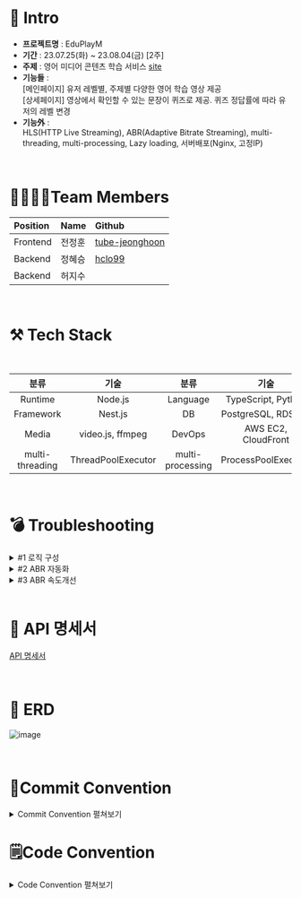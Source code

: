 <br>

# 📝 Intro

* **프로젝트명** : EduPlayM
* **기간** : 23.07.25(화) ~ 23.08.04(금) [2주]
* **주제** : 영어 미디어 콘텐츠 학습 서비스 [site](https://edu-otrpw96ns-eduplay.vercel.app/contents/level/1)
* **기능들** :<br> 
[메인페이지] 유저 레벨별, 주제별 다양한 영어 학습 영상 제공 <br>
[상세페이지] 영상에서 확인할 수 있는 문장이 퀴즈로 제공. 퀴즈 정답률에 따라 유저의 레벨 변경<br>
* **기능外** :<br> 
 HLS(HTTP Live Streaming), ABR(Adaptive Bitrate Streaming), multi-threading, multi-processing, Lazy loading, 서버배포(Nginx, 고정IP)
<br>

# 👨‍👩‍👧‍👦Team Members

| Position      | Name          | Github                                            |
|:--------------|:--------------|:--------------------------------------------------|
| Frontend       | 전정훈        | [tube-jeonghoon](https://github.com/tube-jeonghoon)         |
| Backend       | 정혜승        | [hclo99](https://github.com/hclo99)     |
| Backend       | 허지수        | []()     |


<br>


# ⚒ Tech Stack

<br>

|분류|기술|분류|기술|
| :-: | :-: | :-: | :-: |
|Runtime|Node.js|Language|TypeScript, Python|
|Framework|Nest.js|DB|PostgreSQL, RDS, S3|
|Media|video.js, ffmpeg|DevOps|AWS EC2, CloudFront|
|multi-threading|ThreadPoolExecutor|multi-processing|ProcessPoolExecutor|


<br>

# 💣 Troubleshooting

<details>
<summary> #1 로직 구성 </summary>
<img src="https://github.com/hclo99/EduBE_clo/assets/129303771/906704e6-7c5e-4cf3-865b-11fb96488fe7">
<img src="https://github.com/project-codeblue/CodeBlue/assets/76824986/b2a72318-71b8-490d-b2cf-8bad6b5522f2">

</details>

<details>
<summary> #2 ABR 자동화 </summary>
<img src="https://github.com/hclo99/EduBE_clo/assets/129303771/906704e6-7c5e-4cf3-865b-11fb96488fe7">
<img src="https://github.com/hclo99/EduBE_clo/assets/129303771/050c45c3-09a8-49a6-bb11-c1496f9b0b6e">


</details>

<details>
<summary> #3 ABR 속도개선 </summary>
<img src="https://github.com/hclo99/EduBE_clo/assets/129303771/9af7fa5e-6d35-414a-9257-1971521a6383">


</details>

<br>

# 🚩 API 명세서

[API 명세서](https://www.notion.so/itube/API-f192bc5d24864fd3a1ca77da18a83d9d?pvs=4)

<br>

#  📒 ERD

![image](https://github.com/hclo99/EduBE_clo/assets/129303771/613b75e4-aa24-417a-84a6-fa8929e24913)


<br>

# 📝Commit Convention

<details>
<summary> Commit Convention 펼쳐보기 </summary>
<div markdown="1">  
  <br>
● 제목은 최대 30글자이하로 작성: ex) feat: Add Key mapping
  <br>
● 본문은 아래에 작성  
<br><br>

--- <타입> 리스트 --- 
```
feat        : 기능 (새로운 기능)  
fix         : 버그 (버그 수정)  
refactor    : 리팩토링  
design      : CSS 등 사용자 UI 디자인 변경  
comment     : 필요한 주석 추가 및 변경  
style       : 스타일 (코드 형식, 세미콜론 추가: 비즈니스 로직에 변경 없음)  
docs        : 문서 수정 (문서 추가, 수정, 삭제, README)  
test        : 테스트 (테스트 코드 추가, 수정, 삭제: 비즈니스 로직에 변경 없음)  
chore       : 기타 변경사항 (빌드 스크립트 수정, assets, 패키지 매니저 등)  
init        : 초기 생성  
rename      : 파일 혹은 폴더명을 수정하거나 옮기는 작업만 한 경우  
remove      : 파일을 삭제하는 작업만 수행한 경우 
```
--- <꼬리말> 필수아닌 옵션 ---   
```
Fixes        : 이슈 수정중 (아직 해결되지 않은 경우)  
Resolves     : 이슈 해결했을 때 사용  
Ref          : 참고할 이슈가 있을 때 사용  
Related to   : 해당 커밋에 관련된 이슈번호 (아직 해결되지 않은 경우)  
ex) Fixes: #47 Related to: #32, #21
```

</div>
</details>

# 🗒️Code Convention

<details>
<summary> Code Convention 펼쳐보기 </summary>
<div markdown="1">  
  <br>

--- Prettier & Eslint 자동 적용 ---   
```
singleQuote: true → 작은 따옴표(') 사용
trailingComma: "all" → 객체 또는 배열의 마지막 요소 뒤에 항상 쉼표(,) 추가
tabWidth: 2 → 들여쓰기 탭의 너비 2
semi: true → 문장의 끝에 항상 세미콜론(;) 추가
arrowParens: "always" → 화살표 함수 매개변수에 항상 괄호(ex, (param)=>expression) 추가 
endOfLine: "auto" → 자동으로 행 종결 문자를 선택하도록 설정(줄 바꿈 문자(\n)→줄 바꿈 문자(\r\n))
```


 
</div>
</details>
<br><br><br>
